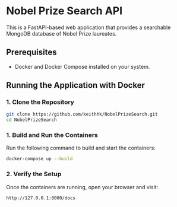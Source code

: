 # Nobel Prize Search API

This is a FastAPI-based web application that provides a searchable MongoDB database of Nobel Prize laureates.

## Prerequisites
- Docker and Docker Compose installed on your system.

## Running the Application with Docker

### 1. Clone the Repository
```sh
git clone https://github.com/keithhk/NobelPrizeSearch.git
cd NobelPrizeSearch
```

### 1. Build and Run the Containers
Run the following command to build and start the containers:
```sh
docker-compose up --build
```

### 2. Verify the Setup
Once the containers are running, open your browser and visit:

```sh
http://127.0.0.1:8000/docs
```


